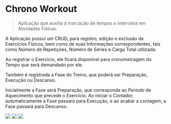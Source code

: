 # Chrono Workout
> Aplicação que auxilia a marcação de tempos e intervalos em Atividades Físicas.

A Aplicação possui um CRUD, para registro, edição e exclusão de Exercícios Físicos, bem como de suas Informações correspondentes,
tais como Número de Repetições, Número de Séries e Carga Total utilizada.

Ao registrar o Exercício, ele ficará disponível para cronometragem do Tempo que será demandado por ele.

Também é registrada a Fase do Treino, que poderá ser Preparação, Execução ou Descanso.

Inicialmente a Fase será Preparação, que corresponde ao Período de Aquecimento que precede o Exercício.
Ao iniciar o Contador, automaticamente a Fase passará para Execução, e ao acabar a contagem, a Fase passará para Descanso.

![](https://i.ibb.co/ynSx9kr/image.png)
![](https://i.ibb.co/Jmcj4SR/image.png)
![](https://i.ibb.co/S0SVYZ8/image.png)


